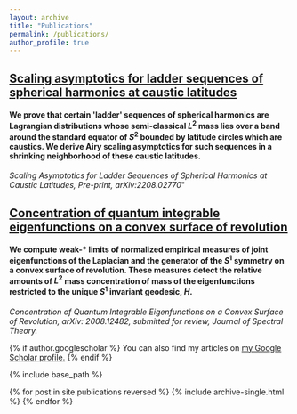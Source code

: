 ```yaml
---
layout: archive
title: "Publications"
permalink: /publications/
author_profile: true
---
```


## [Scaling asymptotics for ladder sequences of spherical harmonics at caustic latitudes](https://arxiv.org/abs/2208.02770)

#### We prove that certain 'ladder' sequences of spherical harmonics are Lagrangian distributions whose semi-classical $L^2$ mass lies over a band around the standard equator of $S^2$ bounded by latitude circles which are caustics. We derive Airy scaling asymptotics for such sequences in a shrinking neighborhood of these caustic latitudes.

*Scaling Asymptotics for Ladder Sequences of Spherical Harmonics at Caustic Latitudes, Pre-print, arXiv:2208.02770*"

## [Concentration of quantum integrable eigenfunctions on a convex surface of revolution](https://arxiv.org/abs/2008.12482)

#### We compute weak-$*$ limits of normalized empirical measures of joint eigenfunctions of the Laplacian and the generator of the $S^1$ symmetry on a convex surface of revolution. These measures detect the relative amounts of $L^2$ mass concentration of mass of the eigenfunctions restricted to the unique $S^1$ invariant geodesic, $H$. 

*Concentration of Quantum Integrable Eigenfunctions on a Convex Surface of Revolution, arXiv: 2008.12482, submitted for review, Journal of Spectral Theory.*


{% if author.googlescholar %}
  You can also find my articles on <u><a href="{{author.googlescholar}}">my Google Scholar profile</a>.</u>
{% endif %}

{% include base_path %}

{% for post in site.publications reversed %}
  {% include archive-single.html %}
{% endfor %}
